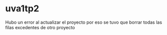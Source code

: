 # uva1tp2
Hubo un error al actualizar el proyecto por eso se tuvo que borrar todas las filas excedentes de otro proyecto
